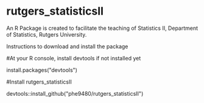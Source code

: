 # rutgers_statisticsII

An R Package is created to facilitate the teaching of Statistics II, Department of Statistics, Rutgers University.

Instructions to download and install the package

#At your R console, install devtools if not installed yet

install.packages("devtools")

#Install rutgers_statisticsII

devtools::install_github("phe9480/rutgers_statisticsII")

